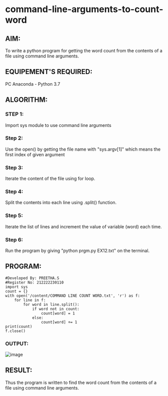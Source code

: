 # command-line-arguments-to-count-word
## AIM:
To write a python program for getting the word count from the contents of a file using command line arguments.
## EQUIPEMENT'S REQUIRED: 
PC
Anaconda - Python 3.7
## ALGORITHM: 

### STEP 1:

Import sys module to use command line arguments

### Step 2:

Use the open() by getting the file name with "sys.argv[1]" which means the first index of given argument

### Step 3:

Iterate the content of the file using for loop.

### Step 4:

Split the contents into each line using .split() function.

### Step 5:

Iterate the list of lines and increment the value of variable (word) each time.

### Step 6:

Run the program by giving "python prgm.py EX12.txt" on the terminal.

## PROGRAM:
```
#Developed By: PREETHA.S
#Register No: 212222230110
import sys
count = {}
with open('/content/COMMAND LINE COUNT WORD.txt', 'r') as f:
    for line in f:
        for word in line.split():
            if word not in count:
                count[word] = 1
            else:
                count[word] += 1
print(count)
f.close()
```
### OUTPUT:

![image](https://github.com/Preetha-Senthamilan/command-line-arguments-to-count-word/assets/119390282/97569896-0efd-4ca4-837b-08436a0bb5d3)




## RESULT:
Thus the program is written to find the word count from the contents of a file using command line arguments.
